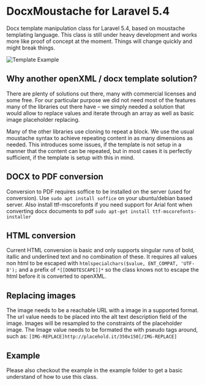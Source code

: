 # DocxMoustache for Laravel 5.4


Docx template manipulation class for Laravel 5.4, based on moustache templating language. This class is still under heavy development and works more like proof of concept at the moment. Things will change quickly and might break things.

![Template Example](https://github.com/wrklst/docxmoustache/raw/master/example/ExampleMoustacheTemplate.png)


## Why another openXML / docx template solution?
There are plenty of solutions out there, many with commercial licenses and some free. For our particular purpose we did not need most of the features many of the libraries out there have – we simply needed a solution that would allow to replace values and iterate through an array as well as basic image placeholder replacing.

Many of the other libraries use cloning to repeat a block. We use the usual moustache syntax to achieve repeating content in as many dimensions as needed. This introduces some issues, if the template is not setup in a manner that the content can be repeated, but in most cases it is perfectly sufficient, if the template is setup with this in mind.

## DOCX to PDF conversion

Conversion to PDF requires soffice to be installed on the server (used for conversion).
Use `sudo apt install soffice` on your ubuntu/debian based server. Also install ttf-mscorefonts if you need support for Arial font when converting docx documents to pdf `sudo apt-get install ttf-mscorefonts-installer `


## HTML conversion

Current HTML conversion is basic and only supports singular runs of bold, itallic and underlined text and no combination of these. It requires all values non html to be escaped with 
`htmlspecialchars($value, ENT_COMPAT, 'UTF-8');`
and a prefix of 
`*[[DONOTESCAPE]]*`
so the class knows not to escape the html before it is converted to openXML.


## Replacing images

The image needs to be a reachable URL with a image in a supported format. The url value needs to be placed into the alt text description field of the image.
Images will be resampled to the constraints of the placeholder image.
The Image value needs to be formated the with pseudo tags around, such as: 
`[IMG-REPLACE]http://placehold.it/350x150[/IMG-REPLACE]`

## Example
Please also checkout the example in the example folder to get a basic understand of how to use this class.